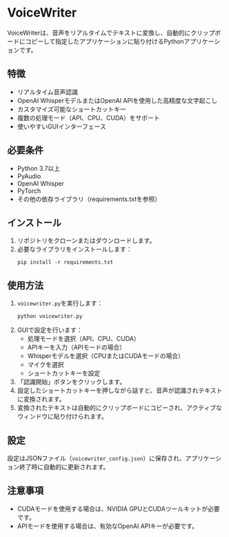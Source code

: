 # VoiceWriter

VoiceWriterは、音声をリアルタイムでテキストに変換し、自動的にクリップボードにコピーして指定したアプリケーションに貼り付けるPythonアプリケーションです。

## 特徴

- リアルタイム音声認識
- OpenAI WhisperモデルまたはOpenAI APIを使用した高精度な文字起こし
- カスタマイズ可能なショートカットキー
- 複数の処理モード（API、CPU、CUDA）をサポート
- 使いやすいGUIインターフェース

## 必要条件

- Python 3.7以上
- PyAudio
- OpenAI Whisper
- PyTorch
- その他の依存ライブラリ（requirements.txtを参照）

## インストール

1. リポジトリをクローンまたはダウンロードします。
2. 必要なライブラリをインストールします：
   ```
   pip install -r requirements.txt
   ```

## 使用方法

1. `voicewriter.py`を実行します：
   ```
   python voicewriter.py
   ```
2. GUIで設定を行います：
   - 処理モードを選択（API、CPU、CUDA）
   - APIキーを入力（APIモードの場合）
   - Whisperモデルを選択（CPUまたはCUDAモードの場合）
   - マイクを選択
   - ショートカットキーを設定
3. 「認識開始」ボタンをクリックします。
4. 設定したショートカットキーを押しながら話すと、音声が認識されテキストに変換されます。
5. 変換されたテキストは自動的にクリップボードにコピーされ、アクティブなウィンドウに貼り付けられます。

## 設定

設定はJSONファイル（`voicewriter_config.json`）に保存され、アプリケーション終了時に自動的に更新されます。

## 注意事項

- CUDAモードを使用する場合は、NVIDIA GPUとCUDAツールキットが必要です。
- APIモードを使用する場合は、有効なOpenAI APIキーが必要です。
